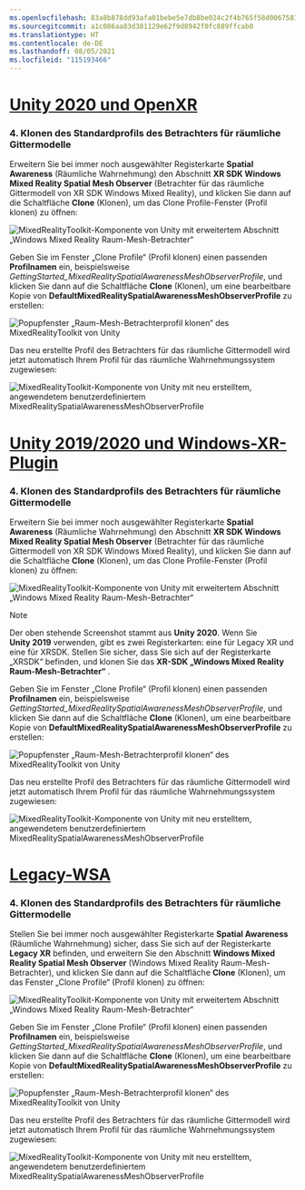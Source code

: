 ```yaml
---
ms.openlocfilehash: 83a8b878dd93afa01bebe5e7db8be024c2f4b765f58d0067581d39092fd3a849
ms.sourcegitcommit: a1c086aa83d381129e62f9d8942f0fc889ffcab0
ms.translationtype: HT
ms.contentlocale: de-DE
ms.lasthandoff: 08/05/2021
ms.locfileid: "115193466"
---
```

# <a name="unity-2020--openxr"></a>[Unity 2020 und OpenXR](#tab/openxr)

### <a name="4-clone-the-default-spatial-awareness-mesh-observer-profile"></a>4. Klonen des Standardprofils des Betrachters für räumliche Gittermodelle

Erweitern Sie bei immer noch ausgewählter Registerkarte **Spatial Awareness** (Räumliche Wahrnehmung) den Abschnitt **XR SDK Windows Mixed Reality Spatial Mesh Observer** (Betrachter für das räumliche Gittermodell von XR SDK Windows Mixed Reality), und klicken Sie dann auf die Schaltfläche **Clone** (Klonen), um das Clone Profile-Fenster (Profil klonen) zu öffnen:

![MixedRealityToolkit-Komponente von Unity mit erweitertem Abschnitt „Windows Mixed Reality Raum-Mesh-Betrachter“](../images/mr-learning-base/base-03-section1-step4-1xrsdk.png)

Geben Sie im Fenster „Clone Profile“ (Profil klonen) einen passenden **Profilnamen** ein, beispielsweise _GettingStarted_MixedRealitySpatialAwarenessMeshObserverProfile_, und klicken Sie dann auf die Schaltfläche **Clone** (Klonen), um eine bearbeitbare Kopie von **DefaultMixedRealitySpatialAwarenessMeshObserverProfile** zu erstellen:

![Popupfenster „Raum-Mesh-Betrachterprofil klonen“ des MixedRealityToolkit von Unity](../images/mr-learning-base/base-03-section1-step4-2xrsdk.png)

Das neu erstellte Profil des Betrachters für das räumliche Gittermodell wird jetzt automatisch Ihrem Profil für das räumliche Wahrnehmungssystem zugewiesen:

![MixedRealityToolkit-Komponente von Unity mit neu erstelltem, angewendetem benutzerdefiniertem MixedRealitySpatialAwarenessMeshObserverProfile](../images/mr-learning-base/base-03-section1-step4-3xrsdk.png)

# <a name="unity-20192020--windows-xr-plugin"></a>[Unity 2019/2020 und Windows-XR-Plugin](#tab/winxr)

### <a name="4-clone-the-default-spatial-awareness-mesh-observer-profile"></a>4. Klonen des Standardprofils des Betrachters für räumliche Gittermodelle

Erweitern Sie bei immer noch ausgewählter Registerkarte **Spatial Awareness** (Räumliche Wahrnehmung) den Abschnitt **XR SDK Windows Mixed Reality Spatial Mesh Observer** (Betrachter für das räumliche Gittermodell von XR SDK Windows Mixed Reality), und klicken Sie dann auf die Schaltfläche **Clone** (Klonen), um das Clone Profile-Fenster (Profil klonen) zu öffnen:

![MixedRealityToolkit-Komponente von Unity mit erweitertem Abschnitt „Windows Mixed Reality Raum-Mesh-Betrachter“](../images/mr-learning-base/base-03-section1-step4-1xrsdk.png)

> [!NOTE]
> Der oben stehende Screenshot stammt aus **Unity 2020**. Wenn Sie **Unity 2019** verwenden, gibt es zwei Registerkarten: eine für Legacy XR und eine für XRSDK. Stellen Sie sicher, dass Sie sich auf der Registerkarte „XRSDK“ befinden, und klonen Sie das **XR-SDK „Windows Mixed Reality Raum-Mesh-Betrachter“** .

Geben Sie im Fenster „Clone Profile“ (Profil klonen) einen passenden **Profilnamen** ein, beispielsweise _GettingStarted_MixedRealitySpatialAwarenessMeshObserverProfile_, und klicken Sie dann auf die Schaltfläche **Clone** (Klonen), um eine bearbeitbare Kopie von **DefaultMixedRealitySpatialAwarenessMeshObserverProfile** zu erstellen:

![Popupfenster „Raum-Mesh-Betrachterprofil klonen“ des MixedRealityToolkit von Unity](../images/mr-learning-base/base-03-section1-step4-2xrsdk.png)

Das neu erstellte Profil des Betrachters für das räumliche Gittermodell wird jetzt automatisch Ihrem Profil für das räumliche Wahrnehmungssystem zugewiesen:

![MixedRealityToolkit-Komponente von Unity mit neu erstelltem, angewendetem benutzerdefiniertem MixedRealitySpatialAwarenessMeshObserverProfile](../images/mr-learning-base/base-03-section1-step4-3xrsdk.png)

# <a name="legacy-wsa"></a>[Legacy-WSA](#tab/wsa)

### <a name="4-clone-the-default-spatial-awareness-mesh-observer-profile"></a>4. Klonen des Standardprofils des Betrachters für räumliche Gittermodelle

Stellen Sie bei immer noch ausgewählter Registerkarte **Spatial Awareness** (Räumliche Wahrnehmung) sicher, dass Sie sich auf der Registerkarte **Legacy XR** befinden, und erweitern Sie den Abschnitt **Windows Mixed Reality Spatial Mesh Observer** (Windows Mixed Reality Raum-Mesh-Betrachter), und klicken Sie dann auf die Schaltfläche **Clone** (Klonen), um das Fenster „Clone Profile“ (Profil klonen) zu öffnen:

![MixedRealityToolkit-Komponente von Unity mit erweitertem Abschnitt „Windows Mixed Reality Raum-Mesh-Betrachter“](../images/mr-learning-base/base-03-section1-step4-1.png)

Geben Sie im Fenster „Clone Profile“ (Profil klonen) einen passenden **Profilnamen** ein, beispielsweise _GettingStarted_MixedRealitySpatialAwarenessMeshObserverProfile_, und klicken Sie dann auf die Schaltfläche **Clone** (Klonen), um eine bearbeitbare Kopie von **DefaultMixedRealitySpatialAwarenessMeshObserverProfile** zu erstellen:

![Popupfenster „Raum-Mesh-Betrachterprofil klonen“ des MixedRealityToolkit von Unity](../images/mr-learning-base/base-03-section1-step4-2.png)

Das neu erstellte Profil des Betrachters für das räumliche Gittermodell wird jetzt automatisch Ihrem Profil für das räumliche Wahrnehmungssystem zugewiesen:

![MixedRealityToolkit-Komponente von Unity mit neu erstelltem, angewendetem benutzerdefiniertem MixedRealitySpatialAwarenessMeshObserverProfile](../images/mr-learning-base/base-03-section1-step4-3.png)
